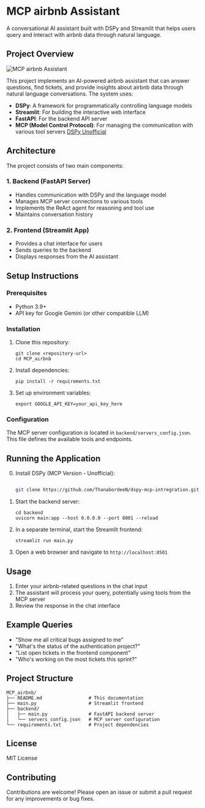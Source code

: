 # MCP airbnb Assistant

A conversational AI assistant built with DSPy and Streamlit that helps users query and interact with airbnb data through natural language.

## Project Overview

![MCP airbnb Assistant](https://raw.githubusercontent.com/ThanabordeeN/MCP_airbnb/main/image/app.png)

This project implements an AI-powered airbnb assistant that can answer questions, find tickets, and provide insights about airbnb data through natural language conversations. The system uses:

- **DSPy**: A framework for programmatically controlling language models
- **Streamlit**: For building the interactive web interface
- **FastAPI**: For the backend API server
- **MCP (Model Control Protocol)**: For managing the communication with various tool servers [DSPy Unofficial](https://github.com/ThanabordeeN/dspy-mcp-intregration.git)

## Architecture

The project consists of two main components:

### 1. Backend (FastAPI Server)
- Handles communication with DSPy and the language model
- Manages MCP server connections to various tools
- Implements the ReAct agent for reasoning and tool use
- Maintains conversation history

### 2. Frontend (Streamlit App)
- Provides a chat interface for users
- Sends queries to the backend
- Displays responses from the AI assistant

## Setup Instructions

### Prerequisites
- Python 3.9+
- API key for Google Gemini (or other compatible LLM)

### Installation

1. Clone this repository:
   ```
   git clone <repository-url>
   cd MCP_airbnb
   ```

2. Install dependencies:
   ```
   pip install -r requirements.txt
   ```

3. Set up environment variables:
   ```
   export GOOGLE_API_KEY=your_api_key_here
   ```

### Configuration

The MCP server configuration is located in `backend/servers_config.json`. This file defines the available tools and endpoints.

## Running the Application
0. Install DSPy (MCP Version - Unofficial):
   ```bash

   git clone https://github.com/ThanabordeeN/dspy-mcp-intregration.git && cd dspy-mcp-intregration && pip install .

   ```

1. Start the backend server:
   ```
   cd backend
   uvicorn main:app --host 0.0.0.0 --port 8001 --reload
   ```

2. In a separate terminal, start the Streamlit frontend:
   ```
   streamlit run main.py
   ```

3. Open a web browser and navigate to `http://localhost:8501`

## Usage

1. Enter your airbnb-related questions in the chat input
2. The assistant will process your query, potentially using tools from the MCP server
3. Review the response in the chat interface

## Example Queries

- "Show me all critical bugs assigned to me"
- "What's the status of the authentication project?"
- "List open tickets in the frontend component"
- "Who's working on the most tickets this sprint?"

## Project Structure

```
MCP_airbnb/
├── README.md                 # This documentation
├── main.py                   # Streamlit frontend
├── backend/
│   ├── main.py               # FastAPI backend server
│   └── servers_config.json   # MCP server configuration
└── requirements.txt          # Project dependencies
```

## License

MIT License

## Contributing

Contributions are welcome! Please open an issue or submit a pull request for any improvements or bug fixes.
